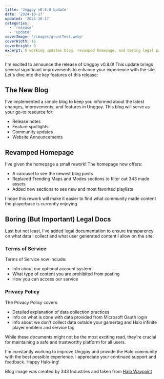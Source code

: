 ```yaml
---
title: 'Unggoy v0.8.0 Update'
date: '2024-10-17'
updated: '2024-10-17'
categories:
  - 'release'
  - 'update'
coverImage: '/images/gruntTest.webp'
coverWidth: 16
coverHeight: 9
excerpt: A working updates blog, revamped homepage, and boring legal pages
---
```


I'm excited to announce the release of Unggoy v0.8.0! This update brings several significant improvements to enhance your experience with the site. Let's dive into the key features of this release:

## The New Blog

I've implemented a simple blog to keep you informed about the latest changes, improvements, and features in Unggoy. This blog will serve as your go-to resource for:

- Release notes
- Feature spotlights
- Community updates
- Website Announcements

## Revamped Homepage

I've given the homepage a small rework! The homepage now offers:

- A carousel to see the newest blog posts
- Replaced Trending Maps and Modes sections to filter out 343 made assets
- Added new sections to see new and most favorited playlists

I hope this rework will make it easier to find what community made content the playerbase is currently enjoying.

## Boring (But Important) Legal Docs

Last but not least, I've added legal documentation to ensure transparency on what data I collect and what user generated content I allow on the site:

### Terms of Service

Terms of Service now include:

- Info about our optional account system
- What type of content you are prohibited from posting
- How you can access our service

### Privacy Policy

The Privacy Policy covers:

- Detailed explanation of data collection practices
- Info on what is done with data provided from Microsoft Oauth login
- Info about we don't collect data outside your gamertag and Halo infinite player emblem and service tag

While these documents might not be the most exciting read, they're crucial for maintaining a safe and trustworthy platform for all users.

I'm constantly working to improve Unggoy and provide the Halo community with the best possible experience. I appreciate your continued support and feedback. Happy Halo-ing!

Blog image was created by 343 Industries and taken from [Halo Waypoint](https://www.halowaypoint.com/news/the-yappening-ii-operation-launch)
